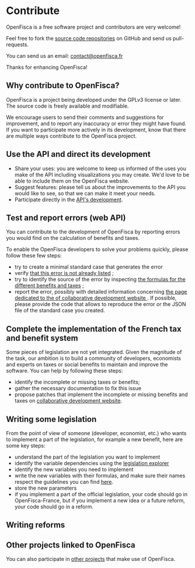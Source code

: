 # Contribute

OpenFisca is a free software project and contributors are very welcome!

Feel free to fork the [source code repositories](https://github.com/openfisca) on GitHub and send us pull-requests.

You can send us an email: contact@openfisca.fr

Thanks for enhancing OpenFisca!

## Why contribute to OpenFisca?

OpenFisca is a project being developed under the GPLv3 license or later.
The source code is freely available and modifiable.

We encourage users to send their comments and suggestions for improvement,
and to report any inaccuracy or error they might have found.
If you want to participate more actively in its development,
know that there are multiple ways contribute to the OpenFisca project.

## Use the API and direct its development

- Share your uses: you are welcome to keep us informed of the uses
you make of the API including visualizations you may create.
We'd love to be able to include them on the OpenFisca website.
- Suggest features: please tell us about the improvements
to the API you would like to see, so that we can make it meet your needs.
- Participate directly in the [API's development](https://github.com/openfisca/openfisca-web-api).

## Test and report errors (web API)

You can contribute to the development of OpenFisca by reporting errors you would find on the calculation of benefits and taxes.

To enable the OpenFisca developers to solve your problems quickly, please follow these few steps:
- try to create a minimal standard case that generates the error</li>
- verify [that this error is not already listed](https://github.com/openfisca/openfisca-france/issues?state=open) ;
- try to identify the source of the error by inspecting [the formulas for the different benefits and taxes](http://legislation.openfisca.fr/variables) ;
- report the error, possibly with detailed information concerning <a href="https://github.com/openfisca/openfisca-france/issues?state=open"> the page dedicated to the of collaborative development website </a>. If possible, please provide the code that allows to reproduce the error or the JSON file of the standard case you created.

## Complete the implementation of the French tax and benefit system

Some pieces of legislation are not yet integrated. Given the magnitude of the task, our ambition is to build a community of developers, economists and experts on taxes or social benefits to maintain and improve the software. You can help by following these steps:

- identify the incomplete or missing taxes or benefits;
- gather the necessary documentation to fix this issue
- propose patches that implement the incomplete or missing benefits and
taxes on <a href="https://github.com/openfisca/openfisca-${conf['country']}/">collaborative development website</a>.

## Writing some legislation

From the point of view of someone (developer, economist, etc.) who wants to implement a part of the legislation, for example a new benefit, here are some key steps:

- understand the part of the legislation you want to implement
- identify the variable dependencies using the [legislation explorer](http://legislation.openfisca.fr/)
- identify the new variables you need to implement
- write the new variables with their formulas, and make sure their names respect the guidelines you can find [here](https://github.com/openfisca/openfisca-france/wiki/Openfisca-variables-naming-guidelines).
- store the new parameters
- if you implement a part of the official legislation, your code should go in OpenFisca-France, but if you implement a new idea or a future reform, your code should go in a reform.

## Writing reforms


## Other projects linked to OpenFisca

You can also participate in [other projects](community) that make use of
OpenFisca.